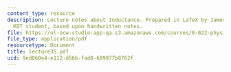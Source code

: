 ```yaml
---
content_type: resource
description: Lecture notes about Inductance. Prepared in LaTeX by James Silva, an
  MIT student, based upon handwritten notes.
file: https://ol-ocw-studio-app-qa.s3.amazonaws.com/courses/8-022-physics-ii-electricity-and-magnetism-fall-2006/9ed060e4e112d56bfad0689977b8762f_lecture35.pdf
file_type: application/pdf
resourcetype: Document
title: lecture35.pdf
uid: 9ed060e4-e112-d56b-fad0-689977b8762f
---
```

